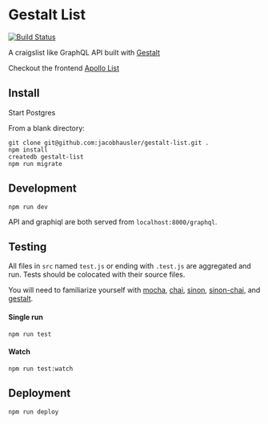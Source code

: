 # Gestalt List

[![Build Status](https://travis-ci.org/jacobhausler/gestaltCLP2.svg?branch=master)](https://travis-ci.org/jacobhausler/gestaltCLP2)

A craigslist like GraphQL API built with [Gestalt](https://github.com/charlieschwabacher/gestalt)

Checkout the frontend [Apollo List](https://github.com/slightlytyler/apollo-list)


## Install

Start Postgres

From a blank directory:

```
git clone git@github.com:jacobhausler/gestalt-list.git .
npm install
createdb gestalt-list
npm run migrate
```

## Development

```
npm run dev
```

API and graphiql are both served from `localhost:8000/graphql`.

## Testing

All files in `src` named `test.js` or ending with `.test.js` are aggregated and run. Tests should be colocated with their source files.

You will need to familiarize yourself with [mocha](https://mochajs.org/), [chai](http://chaijs.com/), [sinon](http://sinonjs.org/), [sinon-chai](https://github.com/domenic/sinon-chai), and [gestalt](https://github.com/charlieschwabacher/gestalt).

#### Single run

```
npm run test
```

#### Watch

```
npm run test:watch
```

## Deployment

```
npm run deploy
```
